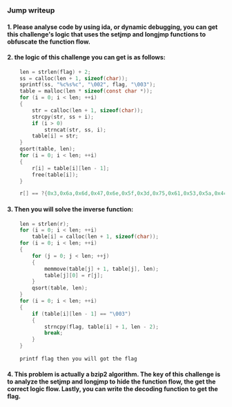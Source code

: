 ### Jump writeup

#### 1. Please analyse code by using ida, or dynamic debugging, you can get this challenge's logic that uses the setjmp and longjmp functions to obfuscate the function flow.

#### 2. the logic of this challenge you can get is as follows:

```C
    len = strlen(flag) + 2;
    ss = calloc(len + 1, sizeof(char));
    sprintf(ss, "%c%s%c", "\002", flag, "\003");
    table = malloc(len * sizeof(const char *));
    for (i = 0; i < len; ++i)
    {
        str = calloc(len + 1, sizeof(char));
        strcpy(str, ss + i);
        if (i > 0)
            strncat(str, ss, i);
        table[i] = str;
    }
    qsort(table, len);
    for (i = 0; i < len; ++i)
    {
        r[i] = table[i][len - 1];
        free(table[i]);
    }

	r[] == ?{0x3,0x6a,0x6d,0x47,0x6e,0x5f,0x3d,0x75,0x61,0x53,0x5a,0x4c,0x76,0x4e,0x34,0x77,0x46,0x78,0x45,0x36,0x52,0x2b,0x70,0x2,0x44,0x32,0x71,0x56,0x31,0x43,0x42,0x54,0x63,0x6b}
```

#### 3. Then you will solve the inverse function:

```C
    len = strlen(r);
    for (i = 0; i < len; ++i)
        table[i] = calloc(len + 1, sizeof(char));
    for (i = 0; i < len; ++i)
    {
        for (j = 0; j < len; ++j)
        {
            memmove(table[j] + 1, table[j], len);
            table[j][0] = r[j];
        }
        qsort(table, len);
    }
    for (i = 0; i < len; ++i)
    {
        if (table[i][len - 1] == "\003")
        {
            strncpy(flag, table[i] + 1, len - 2);
            break;
        }
    }
	
	printf flag then you will got the flag
```

#### 4. This problem is actually a bzip2 algorithm. The key of this challenge is to analyze the setjmp and longjmp to hide the function flow, the get the correct logic flow. Lastly, you can write the decoding function to get the flag.
